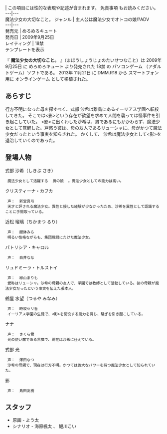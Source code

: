 |  この項目には性的な表現や記述が含まれます。  免責事項  もお読みください。  
---|---  
魔法少女の大切なこと。  ジャンル  |  主人公は魔法少女でオトコの娘!?ADV   
---|---  
発売元  |  めろめろキュート   
発売日  |  2009年9月25日   
レイティング  |  18禁   
テンプレートを表示  
  
『 **魔法少女の大切なこと。** 』（まほうしょうじょのたいせつなこと）は  2009年  9月25日  に  めろめろキュート  より発売された
18禁  の  パソコンゲーム  （アダルトゲーム）ソフトである。  2013年  11月21日  に  DMM.R18  から  スマートフォン  用に
オンラインゲーム  として移植された。

##  あらすじ  

行方不明になった母を探すべく、式部 沙希は離島にあるイーリアス学園へ転校してきた。
そこでは<影>という存在が欲望を求めて人間を襲っては怪事件を引き起こしていた。
<影>に出くわした沙希は、男であるにもかかわらず、魔法少女として覚醒した。戸惑う彼は、母の友人であるリューシャに、母がかつて魔法少女だったという事実を知らされた。
かくして、 沙希は魔法少女として<影>を退治していくのであった。

##  登場人物  

式部 沙希（しきぶ さき）

     魔法少女として活躍する  男の娘  。魔法少女としての能力は高い。 
クリスティーナ・カフカ

     声：  新堂真弓 
     天才と評される魔法少女。異性と接した経験が少なかったため、沙希を異性として認識することに手間取っている。 
近松 瑠璃（ちかまつ るり）

     声：  醍鉢みら 
     明るい性格ながらも、集団戦闘にたけた魔法少女。 
パトリシア・キャロル

     声：  白井なな 
    
リュドミーラ・トルストイ

     声：  緑山まりも 
     愛称はリューシャ。沙希の母親の友人で、学園では教師として活動している。彼の母親が魔法少女だったという事実を伝えた張本人。 
鶴屋 水望（つるや みなみ）

     声：  時坂セリ香 
     イーリアス学園の生徒で、<影>を使役する能力を持ち、騒ぎを引き起こしている。 
ナナ

     声：  さくら雪 
     光の使い魔である黒猫で、現在は沙希に仕えている。 
式部 光

     声：  澤田なつ 
     沙希の母親で、現在は行方不明。かつては強大なパワーを持つ魔法少女として知られていた。 
影

     声：  島田友樹 
    

##  スタッフ  

  * 原画 -  よう太 
  * シナリオ -  海原楓太  、  鯉川こい 

